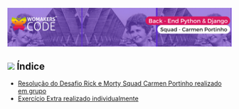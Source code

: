 ![Capa](./assets/Carmen-Portinho.png)

## <img src="https://cdn.jsdelivr.net/gh/devicons/devicon/icons/python/python-original.svg" width="20px;"/> Índice
- [Resolução do Desafio Rick e Morty Squad Carmen Portinho realizado em grupo](https://github.com/anamariagds/DesafioRickeMortySquadCarmenPortinho/tree/master/DesafioRickeMortySquadCarmenPortinho)
- [Exercício Extra realizado individualmente](https://github.com/anamariagds/DesafioRickeMortySquadCarmenPortinho/tree/ExercicioExtra)
